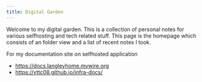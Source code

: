 ```yaml
---
title: Digital Garden
---
```


Welcome to my digital garden. This is a collection of personal notes for various selfhosting and tech related stuff. This page is the homepage which consists of an folder view and a list of recent notes I took. 

For my documentation site on selfhosted application
- https://docs.langleyhome.mywire.org
- https://vttc08.github.io/infra-docs/